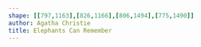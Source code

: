 ```yaml
---
shape: [[797,1163],[826,1166],[806,1494],[775,1490]]
author: Agatha Christie
title: Elephants Can Remember
---
```

 